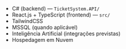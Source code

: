    - C# (backend) — `TicketSystem.API/`
   - React.js + TypeScript (frontend) — `src/`
   - TailwindCSS
   - MSSQL (quando aplicável)
   - Inteligência Artificial (integrações previstas)
   - Hospedagem em Nuvem
